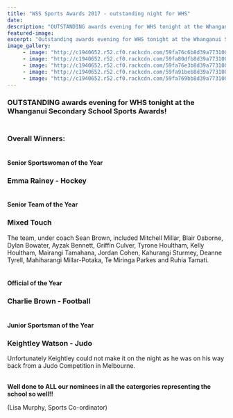 ```yaml
---
title: "WSS Sports Awards 2017 - outstanding night for WHS"
date: 
description: "OUTSTANDING awards evening for WHS tonight at the Whanganui Secondary School Sports Awards!"
featured-image: 
excerpt: "Outstanding awards evening for WHS tonight at the Whanganui Secondary School Sports Awards!"
image_gallery:
     - image: "http://c1940652.r52.cf0.rackcdn.com/59fa76c6b8d39a77310005ec/Sportswomen-of-the-Year-Emma-Rainey-with-guest-speaker-former-NZ-Blacksticks-captain-Kayla-Whitelock.jpg"
     - image: "http://c1940652.r52.cf0.rackcdn.com/59fa80dfb8d39a77310005f4/Keightley-Watson-NOT-with-Principal-Princ-Cup-Most-outstanding.jpg"
     - image: "http://c1940652.r52.cf0.rackcdn.com/59fa76e3b8d39a77310005ee/Winning-Team-WHS-Mixed-Touch-team.jpg"
     - image: "http://c1940652.r52.cf0.rackcdn.com/59fa91beb8d39a77310005f8/Charlie-Brown-chron.jpg"
     - image: "http://c1940652.r52.cf0.rackcdn.com/59fa769bb8d39a77310005e6/Future-Champions-Trust-recipient-Jordan-Cohen-NZ-U18-Hockey-Dev-Camp-in-December-2017.jpg"
---
```


<h3><strong>OUTSTANDING awards evening for WHS tonight at the Whanganui Secondary School Sports Awards!&nbsp; &nbsp;<span class="_5mfr _47e3"><img class="img" src="https://www.facebook.com/images/emoji.php/v9/fbe/1/16/1f3c6.png" alt="" width="16" height="16" /></span><span class="_5mfr _47e3"><img class="img" src="https://www.facebook.com/images/emoji.php/v9/fbe/1/16/1f3c6.png" alt="" width="16" height="16" /></span><span class="_5mfr _47e3"><img class="img" src="https://www.facebook.com/images/emoji.php/v9/fbe/1/16/1f3c6.png" alt="" width="16" height="16" /></span></strong><strong><span class="_5mfr _47e3"><img class="img" src="https://www.facebook.com/images/emoji.php/v9/fbe/1/16/1f3c6.png" alt="" width="16" height="16" /><br /><br /></span></strong></h3>
<h3>Overall Winners:</h3>
<h4><span class="text_exposed_show"><br />Senior Sportswoman of the Year</span><strong><span class="text_exposed_show">&nbsp;</span></strong></h4>
<h3><strong>Emma Rainey - Hockey</strong></h3>
<h4><br />Senior Team of the Year&nbsp;</h4>
<h3><strong>Mixed Touch</strong></h3>
<p><span>The team,&nbsp;<span>under coach Sean Brown,</span> included Mitchell Millar, Blair Osborne, Dylan Bowater, Ayzak Bennett, Griffin Culver, Tyrone Houltham, Kelly Houltham, Mairangi Tamahana, Jordan Cohen, Kahurangi Sturmey, Deanne Tyrell, Mahiharangi Millar-Potaka, Te Miringa Parkes and Ruhia Tamati<span>.</span></span></p>
<h4><br />Official of the Year<strong>&nbsp;</strong></h4>
<h3><em></em><strong>Charlie Brown - Football</strong></h3>
<h4><br />Junior Sportsman of the Year&nbsp;</h4>
<h3><em></em><strong>Keightley Watson - Judo</strong></h3>
<p>Unfortunately Keightley could not make it on the night as he was on his way back from a Judo Competition in Melbourne.<strong><span class="text_exposed_show"><br /></span></strong></p>
<p><span class="text_exposed_show"><strong><br />Well done to ALL our nominees in all the catergories representing the school so well!!</strong></span></p>
<p><span class="text_exposed_show">(Lisa Murphy, Sports Co-ordinator)</span></p>

